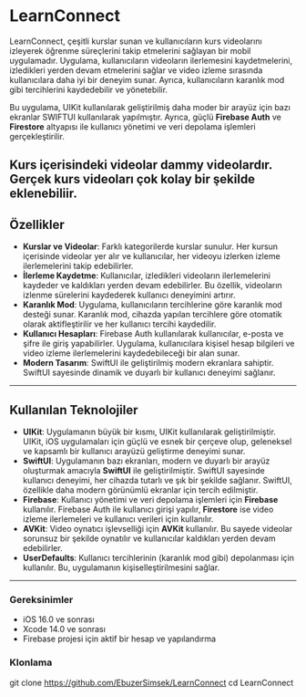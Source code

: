 # LearnConnect

LearnConnect, çeşitli kurslar sunan ve kullanıcıların kurs videolarını izleyerek öğrenme süreçlerini takip etmelerini sağlayan bir mobil uygulamadır. Uygulama, kullanıcıların videoların ilerlemesini kaydetmelerini, izledikleri yerden devam etmelerini sağlar ve video izleme sırasında kullanıcılara daha iyi bir deneyim sunar. Ayrıca, kullanıcıların karanlık mod gibi tercihlerini kaydedebilir ve yönetebilir.

Bu uygulama, UIKit kullanılarak geliştirilmiş daha moder bir arayüz için bazı ekranlar SWIFTUI kullanılarak yapılmıştır. Ayrıca, güçlü **Firebase Auth** ve **Firestore** altyapısı ile kullanıcı yönetimi ve veri depolama işlemleri gerçekleştirilir.

Kurs içerisindeki videolar dammy videolardır. Gerçek kurs videoları çok kolay bir şekilde eklenebiliir.
---

## Özellikler

- **Kurslar ve Videolar**: Farklı kategorilerde kurslar sunulur. Her kursun içerisinde videolar yer alır ve kullanıcılar, her videoyu izlerken izleme ilerlemelerini takip edebilirler.
- **İlerleme Kaydetme**: Kullanıcılar, izledikleri videoların ilerlemelerini kaydeder ve kaldıkları yerden devam edebilirler. Bu özellik, videoların izlenme sürelerini kaydederek kullanıcı deneyimini artırır.
- **Karanlık Mod**: Uygulama, kullanıcıların tercihlerine göre karanlık mod desteği sunar. Karanlık mod, cihazda yapılan tercihlere göre otomatik olarak aktifleştirilir ve her kullanıcı tercihi kaydedilir.
- **Kullanıcı Hesapları**: Firebase Auth kullanılarak kullanıcılar, e-posta ve şifre ile giriş yapabilirler. Uygulama, kullanıcılara kişisel hesap bilgileri ve video izleme ilerlemelerini kaydedebileceği bir alan sunar.
- **Modern Tasarım**: SwiftUI ile geliştirilmiş modern ekranlara sahiptir. SwiftUI sayesinde dinamik ve duyarlı bir kullanıcı deneyimi sağlanır.
  
---

## Kullanılan Teknolojiler

- **UIKit**: Uygulamanın büyük bir kısmı, UIKit kullanılarak geliştirilmiştir. UIKit, iOS uygulamaları için güçlü ve esnek bir çerçeve olup, geleneksel ve kapsamlı bir kullanıcı arayüzü geliştirme deneyimi sunar.
- **SwiftUI**: Uygulamanın bazı ekranları, modern ve duyarlı bir arayüz oluşturmak amacıyla **SwiftUI** ile geliştirilmiştir. SwiftUI sayesinde kullanıcı deneyimi, her cihazda tutarlı ve şık bir şekilde sağlanır. SwiftUI, özellikle daha modern görünümlü ekranlar için tercih edilmiştir.
- **Firebase**: Kullanıcı yönetimi ve veri depolama işlemleri için **Firebase** kullanılır. Firebase Auth ile kullanıcı girişi yapılır, **Firestore** ise video izleme ilerlemeleri ve kullanıcı verileri için kullanılır.
- **AVKit**: Video oynatıcı işlevselliği için **AVKit** kullanılır. Bu sayede videolar sorunsuz bir şekilde oynatılır ve kullanıcılar kaldıkları yerden devam edebilirler.
- **UserDefaults**: Kullanıcı tercihlerinin (karanlık mod gibi) depolanması için kullanılır. Bu, uygulamanın kişiselleştirilmesini sağlar.

---

### Gereksinimler

- iOS 16.0 ve sonrası
- Xcode 14.0 ve sonrası
- Firebase projesi için aktif bir hesap ve yapılandırma


### Klonlama
git clone https://github.com/EbuzerSimsek/LearnConnect
cd LearnConnect


